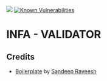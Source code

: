 <a href="https://codeclimate.com/github/Orokh/infa-validator/maintainability"><img src="https://api.codeclimate.com/v1/badges/f3fda5d3658b34666eeb/maintainability" /></a> <a href="https://snyk.io/test/github/Orokh/infa-validator"><img src="https://snyk.io/test/github/Orokh/infa-validator/badge.svg" alt="Known Vulnerabilities" data-canonical-src="https://snyk.io/test/github/Orokh/infa-validator" style="max-width:100%;"/></a>

# INFA - VALIDATOR

## Credits

-   [Boilerplate](https://github.com/crsandeep/simple-react-full-stack) by [Sandeep Raveesh](https://github.com/crsandeep)
